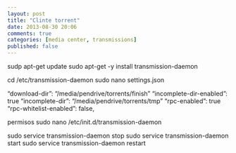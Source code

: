 ```yaml
---
layout: post
title: "Clinte torrent"
date: 2013-08-30 20:06
comments: true
categories: [media center, transmissions]
published: false
---
```


sudp apt-get update
sudo apt-get -y install transmission-daemon

cd /etc/transmission-daemon
sudo nano settings.json

“download-dir”: “/media/pendrive/torrents/finish”
“incomplete-dir-enabled”: true
“incomplete-dir”: “/media/pendrive/torrents/tmp”
“rpc-enabled”: true
“rpc-whitelist-enabled”: false,

permisos
sudo nano /etc/init.d/transmission-daemon

sudo service transmission-daemon stop
sudo service transmission-daemon start
sudo service transmission-daemon restart

